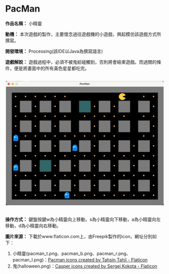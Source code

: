 # PacMan

**作品名稱：** 小精靈
	
**動機：** 本次遊戲的製作，主要懷念過往遊戲機的小遊戲，興起模仿該遊戲方式所撰寫。

**開發環境：** Processing(該IDE以Java為撰寫語言)

**遊戲解說：** 遊戲過程中，必須不被鬼給碰觸到，否則將會結束遊戲。而過關的條件，便是將畫面中的所有黃色星星都吃完。

<br>
<div align="center">
	<img src="./遊戲截圖.png" alt="Editor" width="500">
</div>
<br>

**操作方式：** 鍵盤按鍵w為小精靈向上移動，s為小精靈向下移動，a為小精靈向左移動，d為小精靈向右移動。

**圖片來源：**
下載於www.flaticon.com上，由Freepik製作的icon，網址分別如下：
1. 小精靈(pacman_t.png、pacman_b.png、pacman_r.png、pacman_l.png)：<a href="https://www.flaticon.com/free-icons/pacman" title="pacman icons">Pacman icons created by Tahsin Tahil - Flaticon</a>
2. 鬼(halloween.png)：<a href="https://www.flaticon.com/free-icons/casper" title="casper icons">Casper icons created by Sergei Kokota - Flaticon</a>
